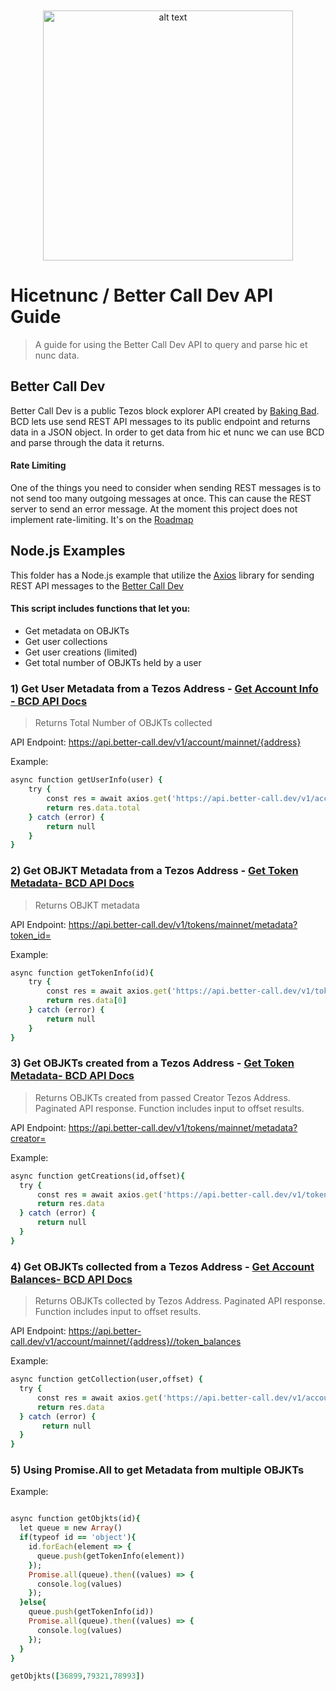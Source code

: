 
<p style="margin-top:50px" align="center">
<img src="https://better-call.dev/img/logo_og.png" alt="alt text" width="400">
</p>

# Hicetnunc / Better Call Dev API Guide
> A guide for using the Better Call Dev API to query and parse hic et nunc data.

## Better Call Dev

Better Call Dev is a public Tezos block explorer API created by [Baking Bad](https://twitter.com/TezosBakingBad). BCD lets use send REST API messages to its public endpoint and returns data in a JSON object. In order to get data from hic et nunc we can use BCD and parse through the data it returns.

#### Rate Limiting 

One of the things you need to consider when sending REST messages is to not send too many outgoing messages at once. This can cause the REST server to send an error message. At the moment this project does not implement rate-limiting. It's on the [Roadmap](../#roadmap)

## Node.js Examples
This folder has a Node.js example that utilize the [Axios](https://www.npmjs.com/package/axios) library for sending REST API messages to the [Better Call Dev](http://better-call.dev/docs) 

#### This script includes functions that let you:

- Get metadata on OBJKTs 
- Get user collections
- Get user creations (limited)
- Get total number of OBJKTs held by a user

### 1) Get User Metadata from a Tezos Address - [Get Account Info - BCD API Docs ](https://better-call.dev/docs#operation/get-account-info)
> Returns Total Number of OBJKTs collected

API Endpoint: https://api.better-call.dev/v1/account/mainnet/{address}

Example:

```ruby
async function getUserInfo(user) {
    try {
        const res = await axios.get('https://api.better-call.dev/v1/account/mainnet/' + user + '/token_balances')
        return res.data.total
    } catch (error) {
        return null
    }
}
```

### 2) Get OBJKT Metadata from a Tezos Address - [Get Token Metadata- BCD API Docs ](https://better-call.dev/docs#operation/list-token-metadata)
> Returns OBJKT metadata

API Endpoint: https://api.better-call.dev/v1/tokens/mainnet/metadata?token_id=

Example:

```ruby
async function getTokenInfo(id){
    try {
        const res = await axios.get('https://api.better-call.dev/v1/tokens/mainnet/metadata?token_id=' + id.toString())
        return res.data[0]
    } catch (error) {
        return null
    }
}
```

### 3) Get OBJKTs created from a Tezos Address - [Get Token Metadata- BCD API Docs ](https://better-call.dev/docs#operation/list-token-metadata)
> Returns OBJKTs created from passed Creator Tezos Address. Paginated API response. Function includes input to offset results.

API Endpoint: https://api.better-call.dev/v1/tokens/mainnet/metadata?creator=

Example:

```ruby
async function getCreations(id,offset){
  try {
      const res = await axios.get('https://api.better-call.dev/v1/tokens/mainnet/metadata?creator=' + id + '&size=10&offset='+offset)
      return res.data
  } catch (error) {
      return null
  }
}
```


### 4) Get OBJKTs collected from a Tezos Address - [Get Account Balances- BCD API Docs ](https://better-call.dev/docs#operation/get-account-token-balances)
> Returns OBJKTs collected by Tezos Address. Paginated API response. Function includes input to offset results.

API Endpoint: https://api.better-call.dev/v1/account/mainnet/{address}//token_balances

Example:

```ruby
async function getCollection(user,offset) { 
  try {
      const res = await axios.get('https://api.better-call.dev/v1/account/mainnet/' + user + '/token_balances?size=10&offset=' + offset)
      return res.data
  } catch (error) {
       return null
  }
}

```

### 5) Using Promise.All to get Metadata from multiple OBJKTs

Example:

```ruby

async function getObjkts(id){
  let queue = new Array()
  if(typeof id == 'object'){
    id.forEach(element => {
      queue.push(getTokenInfo(element))
    });
    Promise.all(queue).then((values) => {
      console.log(values)
    });
  }else{
    queue.push(getTokenInfo(id))
    Promise.all(queue).then((values) => {
      console.log(values)
    });
  }
}

getObjkts([36899,79321,78993])

```







